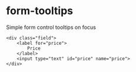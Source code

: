 # form-tooltips
Simple form control tooltips on focus

```
<div class="field">
	<label for="price">
		Price
	</label>
	<input type="text" id="price" name="price">
</div>
```

